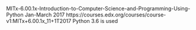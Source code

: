   M   I   T   x   -   6   .   0   0   .   1   x   -   I   n   t   r   o   d   u   c   t   i   o   n   -   t   o   -   C   o   m   p   u   t   e   r   -   S   c   i   e   n   c   e   -   a   n   d   -   P   r   o   g   r   a   m   m   i   n   g   -   U   s   i   n   g   -   P   y   t   h   o   n       
 J   a   n   -   M   a   r   c   h       2   0   1   7       
 h   t   t   p   s   :   /   /   c   o   u   r   s   e   s   .   e   d   x   .   o   r   g   /   c   o   u   r   s   e   s   /   c   o   u   r   s   e   -   v   1   :   M   I   T   x   +   6   .   0   0   .   1   x   _   1   1   +   1   T   2   0   1   7   
 P y t h o n   3 . 6   i s   u s e d   
 